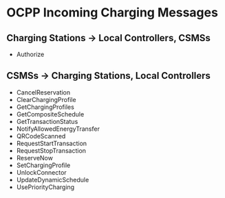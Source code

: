 ﻿# OCPP Incoming Charging Messages


## Charging Stations -> Local Controllers, CSMSs

- Authorize


## CSMSs -> Charging Stations, Local Controllers

- CancelReservation
- ClearChargingProfile
- GetChargingProfiles
- GetCompositeSchedule
- GetTransactionStatus
- NotifyAllowedEnergyTransfer
- QRCodeScanned
- RequestStartTransaction
- RequestStopTransaction
- ReserveNow
- SetChargingProfile
- UnlockConnector
- UpdateDynamicSchedule
- UsePriorityCharging
